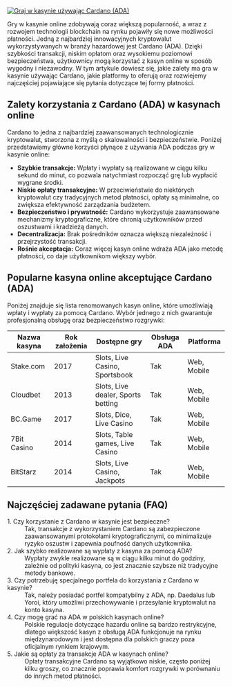 [![Graj w kasynie używając Cardano (ADA)](https://123-caf.pages.dev/gitsignup.png)](https://vrmoo.ru/Bt82HjjY)

<p>Gry w kasynie online zdobywają coraz większą popularność, a wraz z rozwojem technologii blockchain na rynku pojawiły się nowe możliwości płatności. Jedną z najbardziej innowacyjnych kryptowalut wykorzystywanych w branży hazardowej jest Cardano (ADA). Dzięki szybkości transakcji, niskim opłatom oraz wysokiemu poziomowi bezpieczeństwa, użytkownicy mogą korzystać z kasyn online w sposób wygodny i niezawodny. W tym artykule dowiesz się, jakie zalety ma gra w kasynie używając Cardano, jakie platformy to oferują oraz rozwiejemy najczęściej pojawiające się pytania dotyczące tej formy płatności.</p>  <h2>Zalety korzystania z Cardano (ADA) w kasynach online</h2> <p>Cardano to jedna z najbardziej zaawansowanych technologicznie kryptowalut, stworzona z myślą o skalowalności i bezpieczeństwie. Poniżej przedstawiamy główne korzyści płynące z używania ADA podczas gry w kasynie online:</p> <ul>   <li><strong>Szybkie transakcje:</strong> Wpłaty i wypłaty są realizowane w ciągu kilku sekund do minut, co pozwala natychmiast rozpocząć grę lub wypłacić wygrane środki.</li>   <li><strong>Niskie opłaty transakcyjne:</strong> W przeciwieństwie do niektórych kryptowalut czy tradycyjnych metod płatności, opłaty są minimalne, co zwiększa efektywność zarządzania budżetem.</li>   <li><strong>Bezpieczeństwo i prywatność:</strong> Cardano wykorzystuje zaawansowane mechanizmy kryptograficzne, które chronią użytkowników przed oszustwami i kradzieżą danych.</li>   <li><strong>Decentralizacja:</strong> Brak pośredników oznacza większą niezależność i przejrzystość transakcji.</li>   <li><strong>Rośnie akceptacja:</strong> Coraz więcej kasyn online wdraża ADA jako metodę płatności, co daje użytkownikom większy wybór.</li> </ul>  <h2>Popularne kasyna online akceptujące Cardano (ADA)</h2> <p>Poniżej znajduje się lista renomowanych kasyn online, które umożliwiają wpłaty i wypłaty za pomocą Cardano. Wybór jednego z nich gwarantuje profesjonalną obsługę oraz bezpieczeństwo rozgrywki:</p> <table>   <thead>     <tr>       <th>Nazwa kasyna</th>       <th>Rok założenia</th>       <th>Dostępne gry</th>       <th>Obsługa ADA</th>       <th>Platforma</th>     </tr>   </thead>   <tbody>     <tr>       <td>Stake.com</td>       <td>2017</td>       <td>Slots, Live Casino, Sportsbook</td>       <td>Tak</td>       <td>Web, Mobile</td>     </tr>     <tr>       <td>Cloudbet</td>       <td>2013</td>       <td>Slots, Live dealer, Sports betting</td>       <td>Tak</td>       <td>Web, Mobile</td>     </tr>     <tr>       <td>BC.Game</td>       <td>2017</td>       <td>Slots, Dice, Live Casino</td>       <td>Tak</td>       <td>Web, Mobile</td>     </tr>     <tr>       <td>7Bit Casino</td>       <td>2014</td>       <td>Slots, Table games, Live Casino</td>       <td>Tak</td>       <td>Web, Mobile</td>     </tr>     <tr>       <td>BitStarz</td>       <td>2014</td>       <td>Slots, Live Casino, Jackpots</td>       <td>Tak</td>       <td>Web, Mobile</td>     </tr>   </tbody> </table>  <h2>Najczęściej zadawane pytania (FAQ)</h2> <dl>   <dt>1. Czy korzystanie z Cardano w kasynie jest bezpieczne?</dt>   <dd>Tak, transakcje z wykorzystaniem Cardano są zabezpieczone zaawansowanymi protokołami kryptograficznymi, co minimalizuje ryzyko oszustw i zapewnia poufność danych użytkownika.</dd>    <dt>2. Jak szybko realizowane są wypłaty z kasyna za pomocą ADA?</dt>   <dd>Wypłaty zwykle realizowane są w ciągu kilku minut do godziny, zależnie od polityki kasyna, co jest znacznie szybsze niż tradycyjne metody bankowe.</dd>    <dt>3. Czy potrzebuję specjalnego portfela do korzystania z Cardano w kasynie?</dt>   <dd>Tak, należy posiadać portfel kompatybilny z ADA, np. Daedalus lub Yoroi, który umożliwi przechowywanie i przesyłanie kryptowalut na konto kasyna.</dd>    <dt>4. Czy mogę grać na ADA w polskich kasynach online?</dt>   <dd>Polskie regulacje dotyczące hazardu online są bardzo restrykcyjne, dlatego większość kasyn z obsługą ADA funkcjonuje na rynku międzynarodowym i jest dostępna dla polskich graczy poza oficjalnym rynkiem krajowym.</dd>    <dt>5. Jakie są opłaty za transakcje ADA w kasynach online?</dt>   <dd>Opłaty transakcyjne Cardano są wyjątkowo niskie, często poniżej kilku groszy, co znacznie poprawia komfort rozgrywki w porównaniu do innych metod płatności.</dd> </dl>